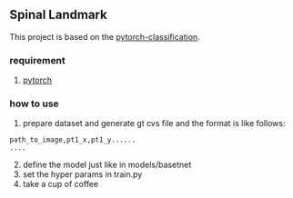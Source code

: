## Spinal Landmark
This project is based on the [pytorch-classification](https://github.com/bearpaw/pytorch-classification).
### requirement
1. [pytorch](http://pytorch.org/)

### how to use
1. prepare dataset and generate gt cvs file and the format is like follows:

```
path_to_image,pt1_x,pt1_y......
....
```

2. define the model just like in models/basetnet
3. set the hyper params in train.py
4. take a cup of coffee


